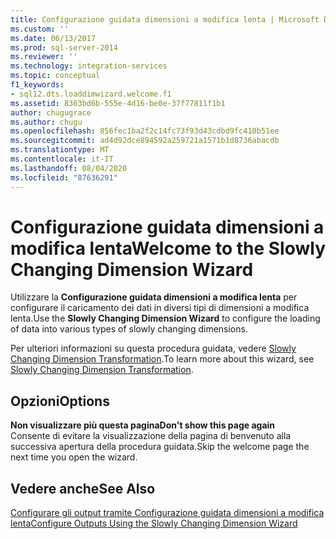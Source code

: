 ```yaml
---
title: Configurazione guidata dimensioni a modifica lenta | Microsoft Docs
ms.custom: ''
ms.date: 06/13/2017
ms.prod: sql-server-2014
ms.reviewer: ''
ms.technology: integration-services
ms.topic: conceptual
f1_keywords:
- sql12.dts.loaddimwizard.welcome.f1
ms.assetid: 8363bd6b-555e-4d16-be0e-37f77811f1b1
author: chugugrace
ms.author: chugu
ms.openlocfilehash: 856fec1ba2f2c14fc73f93d43cdbd9fc410b51ee
ms.sourcegitcommit: ad4d92dce894592a259721a1571b1d8736abacdb
ms.translationtype: MT
ms.contentlocale: it-IT
ms.lasthandoff: 08/04/2020
ms.locfileid: "87636291"
---
```

# <a name="welcome-to-the-slowly-changing-dimension-wizard"></a><span data-ttu-id="1374f-102">Configurazione guidata dimensioni a modifica lenta</span><span class="sxs-lookup"><span data-stu-id="1374f-102">Welcome to the Slowly Changing Dimension Wizard</span></span>
  <span data-ttu-id="1374f-103">Utilizzare la **Configurazione guidata dimensioni a modifica lenta** per configurare il caricamento dei dati in diversi tipi di dimensioni a modifica lenta.</span><span class="sxs-lookup"><span data-stu-id="1374f-103">Use the **Slowly Changing Dimension Wizard** to configure the loading of data into various types of slowly changing dimensions.</span></span>  
  
 <span data-ttu-id="1374f-104">Per ulteriori informazioni su questa procedura guidata, vedere [Slowly Changing Dimension Transformation](slowly-changing-dimension-transformation.md).</span><span class="sxs-lookup"><span data-stu-id="1374f-104">To learn more about this wizard, see [Slowly Changing Dimension Transformation](slowly-changing-dimension-transformation.md).</span></span>  
  
## <a name="options"></a><span data-ttu-id="1374f-105">Opzioni</span><span class="sxs-lookup"><span data-stu-id="1374f-105">Options</span></span>  
 <span data-ttu-id="1374f-106">**Non visualizzare più questa pagina**</span><span class="sxs-lookup"><span data-stu-id="1374f-106">**Don't show this page again**</span></span>  
 <span data-ttu-id="1374f-107">Consente di evitare la visualizzazione della pagina di benvenuto alla successiva apertura della procedura guidata.</span><span class="sxs-lookup"><span data-stu-id="1374f-107">Skip the welcome page the next time you open the wizard.</span></span>  
  
## <a name="see-also"></a><span data-ttu-id="1374f-108">Vedere anche</span><span class="sxs-lookup"><span data-stu-id="1374f-108">See Also</span></span>  
 [<span data-ttu-id="1374f-109">Configurare gli output tramite Configurazione guidata dimensioni a modifica lenta</span><span class="sxs-lookup"><span data-stu-id="1374f-109">Configure Outputs Using the Slowly Changing Dimension Wizard</span></span>](configure-outputs-using-the-slowly-changing-dimension-wizard.md)  
  
  
